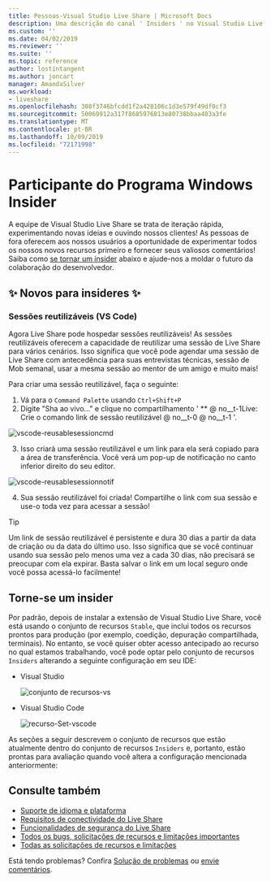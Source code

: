 ```yaml
---
title: Pessoas-Visual Studio Live Share | Microsoft Docs
description: Uma descrição do canal ' Insiders ' no Visual Studio Live Share.
ms.custom: ''
ms.date: 04/02/2019
ms.reviewer: ''
ms.suite: ''
ms.topic: reference
author: lostintangent
ms.author: joncart
manager: AmandaSilver
ms.workload:
- liveshare
ms.openlocfilehash: 308f3746bfcdd1f2a428106c1d3e579f49df0cf3
ms.sourcegitcommit: 50069912a317f8685976013e80738bbaa403a3fe
ms.translationtype: MT
ms.contentlocale: pt-BR
ms.lasthandoff: 10/09/2019
ms.locfileid: "72171998"
---
```

<!--
Copyright © Microsoft Corporation
All rights reserved.
Creative Commons Attribution 4.0 License (International): https://creativecommons.org/licenses/by/4.0/legalcode
-->

# <a name="insiders"></a>Participante do Programa Windows Insider

A equipe de Visual Studio Live Share se trata de iteração rápida, experimentando novas ideias e ouvindo nossos clientes! As pessoas de fora oferecem aos nossos usuários a oportunidade de experimentar todos os nossos novos recursos primeiro e fornecer seus valiosos comentários! Saiba como [se tornar um insider](#BecomeanInsider) abaixo e ajude-nos a moldar o futuro da colaboração do desenvolvedor. 

## <a name="new-to-insiders"></a>✨ Novos para insideres ✨


### <a name="reusable-sessions-vs-code"></a>**Sessões reutilizáveis (VS Code)**

Agora Live Share pode hospedar sessões reutilizáveis! As sessões reutilizáveis oferecem a capacidade de reutilizar uma sessão de Live Share para vários cenários. Isso significa que você pode agendar uma sessão de Live Share com antecedência para suas entrevistas técnicas, sessão de Mob semanal, usar a mesma sessão ao mentor de um amigo e muito mais!

Para criar uma sessão reutilizável, faça o seguinte:
1. Vá para o `Command Palette` usando `Ctrl+Shift+P`
1. Digite "Sha ao vivo..." e clique no compartilhamento ' ** @ no__t-1Live: Crie o comando link de sessão reutilizável @ no__t-0 @ no__t-1 '.

![vscode-reusablesessioncmd](../media/vscode-cmdpalette-createreusablelink.png)

3. Isso criará uma sessão reutilizável e um link para ela será copiado para a área de transferência. Você verá um pop-up de notificação no canto inferior direito do seu editor.

![vscode-reusablesessionnotif](../media/vscode-notification-resuablesession.png)

4. Sua sessão reutilizável foi criada! Compartilhe o link com sua sessão e use-o toda vez para acessar a sessão!

> [!TIP] 
>Um link de sessão reutilizável é persistente e dura 30 dias a partir da data de criação ou da data do último uso. Isso significa que se você continuar usando sua sessão pelo menos uma vez a cada 30 dias, não precisará se preocupar com ela expirar. Basta salvar o link em um local seguro onde você possa acessá-lo facilmente!
 


## Torne-se <a name="BecomeanInsider"></a> um insider

Por padrão, depois de instalar a extensão de Visual Studio Live Share, você está usando o conjunto de recursos `Stable`, que inclui todos os recursos prontos para produção (por exemplo, coedição, depuração compartilhada, terminais). No entanto, se você quiser obter acesso antecipado ao recurso no qual estamos trabalhando, você pode optar pelo conjunto de recursos `Insiders` alterando a seguinte configuração em seu IDE:

* Visual Studio

    ![conjunto de recursos-vs](../media/feature-set-vs.png)

* Visual Studio Code 

    ![recurso-Set-vscode](../media/feature-set-vscode.png)

As seções a seguir descrevem o conjunto de recursos que estão atualmente dentro do conjunto de recursos `Insiders` e, portanto, estão prontas para avaliação quando você altera a configuração mencionada anteriormente:



## <a name="see-also"></a>Consulte também

- [Suporte de idioma e plataforma](platform-support.md)
- [Requisitos de conectividade do Live Share](connectivity.md)
- [Funcionalidades de segurança do Live Share](security.md)
- [Todos os bugs, solicitações de recursos e limitações importantes](https://aka.ms/vsls-issues)
- [Todas as solicitações de recursos e limitações](https://aka.ms/vsls-feature-requests)

Está tendo problemas? Confira [Solução de problemas](../troubleshooting.md) ou [envie comentários](../support.md).
